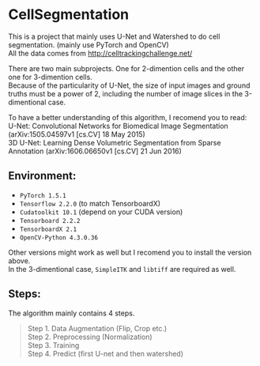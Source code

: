 # CellSegmentation

This is a project that mainly uses U-Net and Watershed to do cell segmentation. (mainly use PyTorch and OpenCV)  
All the data comes from http://celltrackingchallenge.net/

There are two main subprojects. One for 2-dimention cells and the other one for 3-dimention cells.  
Because of the particularity of U-Net, the size of input images and ground truths must be a power of 2, including the number of image slices in the 3-dimentional case.

To have a better understanding of this algorithm, I recomend you to read:  
U-Net: Convolutional Networks for Biomedical Image Segmentation (arXiv:1505.04597v1 [cs.CV] 18 May 2015)  
3D U-Net: Learning Dense Volumetric Segmentation from Sparse Annotation (arXiv:1606.06650v1 [cs.CV] 21 Jun 2016)

## Environment:  
- `PyTorch 1.5.1`  
- `Tensorflow 2.2.0` (to match TensorboardX)  
- `Cudatoolkit 10.1` (depend on your CUDA version)  
- `Tensorboard 2.2.2`  
- `TensorboardX 2.1`  
- `OpenCV-Python 4.3.0.36`  

Other versions might work as well but I recomend you to install the version above.  
In the 3-dimentional case, `SimpleITK` and `libtiff` are required as well.

## Steps:
The algorithm mainly contains 4 steps.  
> Step 1. Data Augmentation (Flip, Crop etc.)  
> Step 2. Preprocessing (Normalization)  
> Step 3. Training  
> Step 4. Predict (first U-net and then watershed)  
